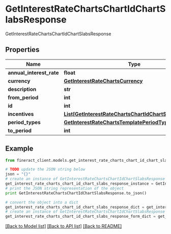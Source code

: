 # GetInterestRateChartsChartIdChartSlabsResponse

GetInterestRateChartsChartIdChartSlabsResponse

## Properties

Name | Type | Description | Notes
------------ | ------------- | ------------- | -------------
**annual_interest_rate** | **float** |  | [optional] 
**currency** | [**GetInterestRateChartsCurrency**](GetInterestRateChartsCurrency.md) |  | [optional] 
**description** | **str** |  | [optional] 
**from_period** | **int** |  | [optional] 
**id** | **int** |  | [optional] 
**incentives** | [**List[GetInterestRateChartsChartIdChartSlabsIncentives]**](GetInterestRateChartsChartIdChartSlabsIncentives.md) |  | [optional] 
**period_types** | [**GetInterestRateChartsTemplatePeriodTypes**](GetInterestRateChartsTemplatePeriodTypes.md) |  | [optional] 
**to_period** | **int** |  | [optional] 

## Example

```python
from fineract_client.models.get_interest_rate_charts_chart_id_chart_slabs_response import GetInterestRateChartsChartIdChartSlabsResponse

# TODO update the JSON string below
json = "{}"
# create an instance of GetInterestRateChartsChartIdChartSlabsResponse from a JSON string
get_interest_rate_charts_chart_id_chart_slabs_response_instance = GetInterestRateChartsChartIdChartSlabsResponse.from_json(json)
# print the JSON string representation of the object
print GetInterestRateChartsChartIdChartSlabsResponse.to_json()

# convert the object into a dict
get_interest_rate_charts_chart_id_chart_slabs_response_dict = get_interest_rate_charts_chart_id_chart_slabs_response_instance.to_dict()
# create an instance of GetInterestRateChartsChartIdChartSlabsResponse from a dict
get_interest_rate_charts_chart_id_chart_slabs_response_form_dict = get_interest_rate_charts_chart_id_chart_slabs_response.from_dict(get_interest_rate_charts_chart_id_chart_slabs_response_dict)
```
[[Back to Model list]](../README.md#documentation-for-models) [[Back to API list]](../README.md#documentation-for-api-endpoints) [[Back to README]](../README.md)


